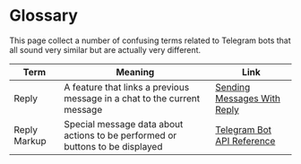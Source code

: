# Glossary

This page collect a number of confusing terms related to Telegram bots that all sound very similar but are actually very different.

| Term         | Meaning                                                                       | Link                                                                         |
| ------------ | ----------------------------------------------------------------------------- | ---------------------------------------------------------------------------- |
| Reply        | A feature that links a previous message in a chat to the current message      | [Sending Messages With Reply](/guide/basics.md#sending-messages-with-reply)  |
| Reply Markup | Special message data about actions to be performed or buttons to be displayed | [Telegram Bot API Reference](https://core.telegram.org/bots/api#sendmessage) |
